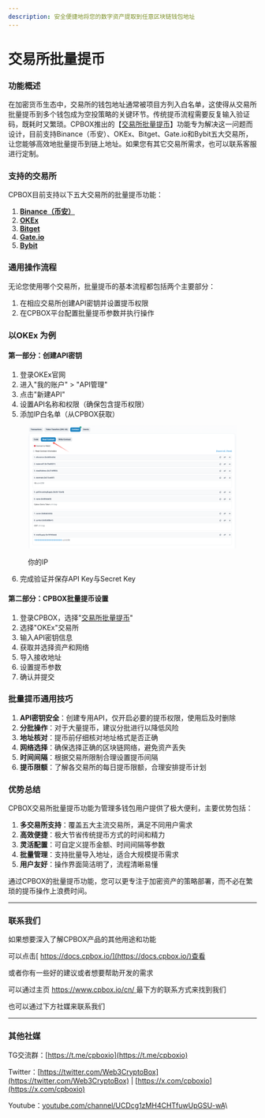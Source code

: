 ```yaml
---
description: 安全便捷地将您的数字资产提取到任意区块链钱包地址
---
```


# 交易所批量提币

### 功能概述

在加密货币生态中，交易所的钱包地址通常被项目方列入白名单，这使得从交易所批量提币到多个钱包成为空投策略的关键环节。传统提币流程需要反复输入验证码，既耗时又繁琐。CPBOX推出的【[交易所批量提币](https://www.cpbox.io/cn/exchange/withdraw)】功能专为解决这一问题而设计，目前支持Binance（币安）、OKEx、Bitget、Gate.io和Bybit五大交易所，让您能够高效地批量提币到链上地址。如果您有其它交易所需求，也可以联系客服进行定制。

### 支持的交易所

CPBOX目前支持以下五大交易所的批量提币功能：

1. [**Binance（币安）**](https://binance.com/)
2. [**OKEx**](https://okx.com/)
3. [**Bitget**](https://www.bitget.com/)
4. [**Gate.io**](https://www.gate.io/)
5. [**Bybit**](https://www.bybit.com/)

### 通用操作流程

无论您使用哪个交易所，批量提币的基本流程都包括两个主要部分：

1. 在相应交易所创建API密钥并设置提币权限
2. 在CPBOX平台配置批量提币参数并执行操作

### 以OKEx 为例

#### 第一部分：创建API密钥

1. 登录OKEx官网
2. 进入"我的账户" > "API管理"
3. 点击"新建API"
4. 设置API名称和权限（确保包含提币权限）
5. 添加IP白名单（从CPBOX获取）

<figure><img src="../../.gitbook/assets/image (9) (1) (1) (1).png" alt=""><figcaption><p>你的IP</p></figcaption></figure>

6. 完成验证并保存API Key与Secret Key

#### 第二部分：CPBOX批量提币设置

1. 登录CPBOX，选择"[交易所批量提币](https://www.cpbox.io/cn/exchange/withdraw)"
2. 选择"OKEx"交易所
3. 输入API密钥信息
4. 获取并选择资产和网络
5. 导入接收地址
6. 设置提币参数
7. 确认并提交

### 批量提币通用技巧

1. **API密钥安全**：创建专用API，仅开启必要的提币权限，使用后及时删除
2. **分批操作**：对于大量提币，建议分批进行以降低风险
3. **地址核对**：提币前仔细核对地址格式是否正确
4. **网络选择**：确保选择正确的区块链网络，避免资产丢失
5. **时间间隔**：根据交易所限制合理设置提币间隔
6. **提币限额**：了解各交易所的每日提币限额，合理安排提币计划

### 优势总结

CPBOX交易所批量提币功能为管理多钱包用户提供了极大便利，主要优势包括：

1. **多交易所支持**：覆盖五大主流交易所，满足不同用户需求
2. **高效便捷**：极大节省传统提币方式的时间和精力
3. **灵活配置**：可自定义提币金额、时间间隔等参数
4. **批量管理**：支持批量导入地址，适合大规模提币需求
5. **用户友好**：操作界面简洁明了，流程清晰易懂

通过CPBOX的批量提币功能，您可以更专注于加密资产的策略部署，而不必在繁琐的提币操作上浪费时间。

***

### 联系我们

如果想要深入了解CPBOX产品的其他用途和功能

可以点击[ https://docs.cpbox.io/](https://docs.cpbox.io/)查看

或者你有一些好的建议或者想要帮助开发的需求

可以通过主页 [https://www.cpbox.io/cn/ ](https://www.cpbox.io/cn/)最下方的联系方式来找到我们

也可以通过下方社媒来联系我们

***

### 其他社媒

TG交流群：[https://t.me/cpboxio](https://t.me/cpboxio)

Twitter：[https://twitter.com/Web3CryptoBox](https://twitter.com/Web3CryptoBox) | [https://x.com/cpboxio](https://x.com/cpboxio)

Youtube：[youtube.com/channel/UCDcg1zMH4CHTfuwUpGSU-wA](../solana-gong-ju/solana-yi-jian-fa-bi.md)\\
